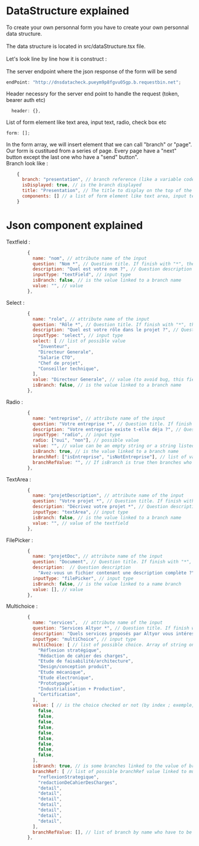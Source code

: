 # DataStructure explained

To create your own personnal form you have to create your own personnal data structure. \
\
The data structure is located in src/dataStructure.tsx file. \
\
Let's look line by line how it is construct :\
\
The server endpoint where the json response of the form will be send

```javascript
endPoint: "http://dnsdatacheck.pueym9p8fgvu05gp.b.requestbin.net";
```

Header necessry for the server end point to handle the request (token, bearer auth etc)

```javascript
  header: {},
```

List of form element like text area, input text, radio, check box etc

```javascript
form: [];
```

In the form array, we will insert element that we can call "branch" or "page". Our form is custitued from a series of page. Every page have a "next" button except the last one who have a "send" button".\
Branch look like :

```javascript
    {
      branch: "presentation", // branch reference (like a variable code. No space, No accent or special char)
      isDisplayed: true, // is the branch displayed
      title: "Presentation", // The title to display on the top of the page
      components: [] // a list of form element like text area, input text, input file etc
    }
```

# Json component explained

Textfield :

```javascript
        {
          name: "nom", // attribute name of the input
          question: "Nom *", // Question title. If finish with "*", the field is required
          description: "Quel est votre nom ?", // Question description
          inputType: "textField", // input type
          isBranch: false, // is the value linked to a branch name
          value: "", // value
        },
```

Select :

```javascript
        {
          name: "role", // attribute name of the input
          question: "Rôle *", // Question title. If finish with "*", the field is required
          description: "Quel est votre rôle dans le projet ?", // Question description
          inputType: "select", // input type
          select: [ // list of possible value
            "Inventeur",
            "Directeur Generale",
            "Salarie CTO",
            "Chef de projet",
            "Conseiller technique",
          ],
          value: "Directeur Generale", // value (to avoid bug, this field is required and should be listed in the select array)
          isBranch: false, // is the value linked to a branch name
        },
```

Radio :

```javascript
        {
          name: "entreprise", // attribute name of the input
          question: "Votre entreprise *", // Question title. If finish with "*", the field is required
          description: "Votre entreprise existe t-elle déja ?", // Question description
          inputType: "radio", // input type
          radio: ["oui", "non"], // possible value
          value: "", // value can be an empty string or a string listed in the radio array
          isBranch: true, // is the value linked to a branch name
          branchRef: ["isEntreprise", "isNotEntreprise"], // list of value that branchRefValue can take.
          branchRefValue: "", // If isBranch is true then branches who have the name referenced in branchRefValue will be displayed ; there "isDisplayed" value will be set on true.
        },
```

TextArea :

```javascript
        {
          name: "projetDescription", // attribute name of the input
          question: "Votre projet *", // Question title. If finish with "*", the field is required
          description: "Décrivez votre projet *", // Question description
          inputType: "textArea", // input type
          isBranch: false, // is the value linked to a branch name
          value: "", // value of the textfield
        },
```

FilePicker :

```javascript
        {
          name: "projetDoc", // attribute name of the input
          question: "Document", // Question title. If finish with "*", the field is required
          description:  // Question description
            "Avez-vous un fichier contenant une description complète ?",
          inputType: "filePicker", // input type
          isBranch: false, // is the value linked to a name branch
          value: [], // value
        },
```

Multichoice :

```javascript
        {
          name: "services",  // attribute name of the input
          question: "Services Altyor *", // Question title. If finish with "*", the field is required. If finish with "*", the field is required
          description: "Quels services proposés par Altyor vous intéressent ?", // Question description
          inputType: "multiChoice", // input type
          multiChoice: [ // list of possible choice. Array of string only
            "Réflexion stratégique",
            "Rédaction de cahier des charges",
            "Etude de faisabilité/architecture",
            "Design/conception produit",
            "Etude mécanique",
            "Etude électronique",
            "Prototypage",
            "Industrialisation + Production",
            "Certification",
          ],
          value: [ // is the choice checked or not (by index ; exemple, if the third boolean element is true, the third choice of multichoice list is checked). Value array should have the same size as multiChoice array. Value array is an array of bolean only.
            false,
            false,
            false,
            false,
            false,
            false,
            false,
            false,
            false,
          ],
          isBranch: true, // is some branches linked to the value of branchRefValue
          branchRef: [ // list of possible branchRef value linked to multiChoice value by index (ex : if value[2] is true, branRef[2] is targeted)
            "reflexionStrategique",
            "redactionDeCahierDesCharges",
            "detail",
            "detail",
            "detail",
            "detail",
            "detail",
            "detail",
            "detail",
          ],
          branchRefValue: [], // list of branch by name who have to be displayed. if value[2] is true, branRef[2] is listed)
        },
```
